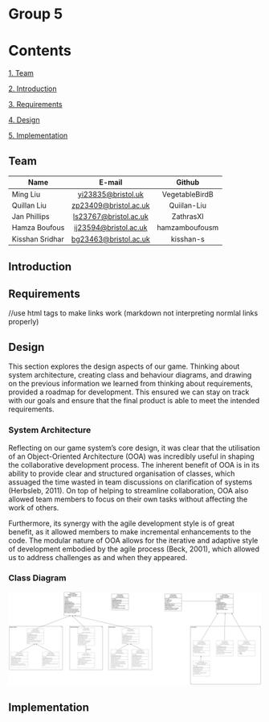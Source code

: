 # Group 5


# Contents
[1. Team](#team)

[2. Introduction](#intro)

[3. Requirements](#requirements)

[4. Design](#design)

[5. Implementation](#imp)





<h2 id="team">Team</h2>


| Name         | E-mail           | Github  |
| ------------- |:-------------:| :----:|
Ming Liu | yi23835@bristol.uk | VegetableBirdB
Quillan Liu | zp23409@bristol.ac.uk | Quiilan-Liu
Jan Phillips | ls23767@bristol.ac.uk | ZathrasXI
Hamza Boufous | ij23594@bristol.ac.uk | hamzamboufousm
Kisshan Sridhar | bg23463@bristol.ac.uk | kisshan-s



<h2 id="intro">Introduction</h2>
<h2 id="requirements">Requirements</h2>


//use html tags to make links work (markdown not interpreting normlal links properly)



<h2 id="design">Design</h2>
This section explores the design aspects of our game. Thinking about system architecture, creating class and behaviour diagrams, and drawing on the previous information we learned from thinking about requirements, provided a roadmap for development. This ensured we can stay on track with our goals and ensure that the final product is able to meet the intended requirements.

### System Architecture
Reflecting on our game system’s core design, it was clear that the utilisation of an Object-Oriented Architecture (OOA) was incredibly useful in shaping the collaborative development process. The inherent benefit of OOA is in its ability to provide clear and structured organisation of classes, which assuaged the time wasted in team discussions on clarification of systems (Herbsleb, 2011). On top of helping to streamline collaboration, OOA also allowed team members to focus on their own tasks without affecting the work of others. 

Furthermore, its synergy with the agile development style is of great benefit, as it allowed members to make incremental enhancements to the code. The modular nature of OOA allows for the iterative and adaptive style of development embodied by the agile process (Beck, 2001), which allowed us to address challenges as and when they appeared.

### Class Diagram

![alt text](https://github.com/UoB-COMSM0110/2024-group-5/blob/develop/docs/class-diagram.png)







<h2 id="imp">Implementation</h2>
